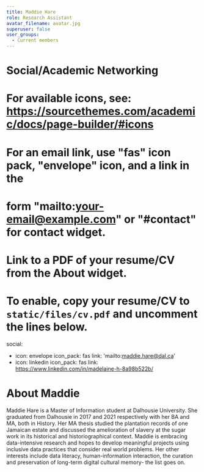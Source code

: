 ```yaml
---
title: Maddie Hare
role: Research Assistant
avatar_filename: avatar.jpg
superuser: false
user_groups:
  - Current members
---
```

# Social/Academic Networking
# For available icons, see: https://sourcethemes.com/academic/docs/page-builder/#icons
#   For an email link, use "fas" icon pack, "envelope" icon, and a link in the
#   form "mailto:your-email@example.com" or "#contact" for contact widget.

# Link to a PDF of your resume/CV from the About widget.
#  To enable, copy your resume/CV to `static/files/cv.pdf` and uncomment the lines below.

social:
- icon: envelope
  icon_pack: fas
  link: 'mailto:maddie.hare@dal.ca'
- icon: linkedin
  icon_pack: fas
  link: https://www.linkedin.com/in/madelaine-h-8a98b522b/


# About Maddie
Maddie Hare is a Master of Information student at Dalhousie University. She graduated from Dalhousie in 2017 and 2021 respectively with her BA and MA, both in History. Her MA thesis studied the plantation records of one Jamaican estate and discussed the amelioration of slavery at the sugar work in its historical and historiographical context. Maddie is embracing data-intensive research and hopes to develop meaningful projects using inclusive data practices that consider real world problems. Her other interests include data literacy, human-information interaction, the curation and preservation of long-term digital cultural memory- the list goes on. 